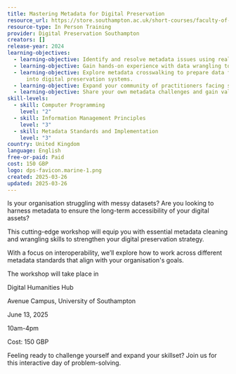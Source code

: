 ```yaml
---
title: Mastering Metadata for Digital Preservation
resource_url: https://store.southampton.ac.uk/short-courses/faculty-of-arts-and-humanities/digital-preservation-advisory-unit/mastering-metadata-for-digital-preservation?token=dce8839029c14fc0f9911b92db589bba
resource-type: In Person Training
provider: Digital Preservation Southampton
creators: []
release-year: 2024
learning-objectives:
  - learning-objective: Identify and resolve metadata issues using real archival datasets.
  - learning-objective: Gain hands-on experience with data wrangling tools such as OpenRefine.
  - learning-objective: Explore metadata crosswalking to prepare data for ingest
      into digital preservation systems.
  - learning-objective: Expand your community of practitioners facing similar challenges.
  - learning-objective: Share your own metadata challenges and gain valuable feedback.
skill-levels:
  - skill: Computer Programming
    level: "2"
  - skill: Information Management Principles
    level: "3"
  - skill: Metadata Standards and Implementation
    level: "3"
country: United Kingdom
language: English
free-or-paid: Paid
cost: 150 GBP
logo: dps-favicon.marine-1.png
created: 2025-03-26
updated: 2025-03-26
---
```

Is your organisation struggling with messy datasets? Are you looking to harness metadata to ensure the long-term accessibility of your digital assets? 

This cutting-edge workshop will equip you with essential metadata cleaning and wrangling skills to strengthen your digital preservation strategy.

With a focus on interoperability, we’ll explore how to work across different metadata standards that align with your organisation's goals. 

The workshop will take place in

Digital Humanities Hub

Avenue Campus, University of Southampton

June 13, 2025

10am-4pm

Cost: 150 GBP

Feeling ready to challenge yourself and expand your skillset? Join us for this interactive day of problem-solving.
